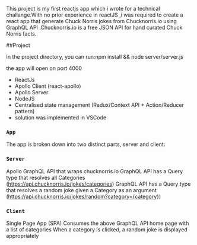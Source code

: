 This project is my first reactjs app which i wrote for a technical challange.With no prior experience in reactJS ,i was required to create a react app that generate Chuck Norris jokes from Chucknorris.io using GraphQL API .Chucknorris.io is a free JSON API for hand curated Chuck Norris facts. 


##Project

In the project directory, you can run:npm install && node server/server.js 

the app will open on port 4000 

- ReactJs 
- Apollo Client (react-apollo)
- Apollo Server
- NodeJS 
- Centralised state management (Redux/Context API + Action/Reducer pattern)
- solution was implemented in VSCode


### `App`

The app is broken down into two 
distinct parts, server and client:

### `Server`
Apollo GraphQL API that wraps chucknorris.io 
GraphQL API has a Query type that resolves all Categories (https://api.chucknorris.io/jokes/categories)
GraphQL API has a Query type that resolves a random joke given a Category as an argument (https://api.chucknorris.io/jokes/random?category={category})
### `Client`
Single Page App (SPA)
Consumes the above GraphQL API 
home page with a list of categories
When a category is clicked,  a random joke is displayed appropriately 


